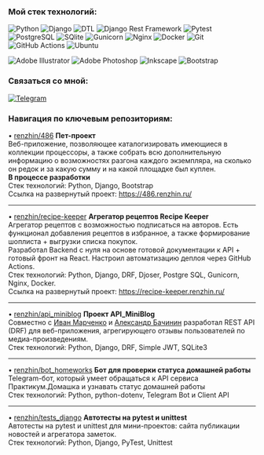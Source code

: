 ### Мой стек технологий:

![Python](https://img.shields.io/badge/-Python-4682B4?style=for-the-badge&logo=python&logoColor=FFFFFF)
![Django](https://img.shields.io/badge/-Django-092E20?style=for-the-badge&logo=django&logoColor=FFFFFF)
![DTL](https://img.shields.io/badge/-DTL-092E20?style=for-the-badge&logo=django&logoColor=FFFFFF)
![Django Rest Framework](https://img.shields.io/badge/-Django%20Rest%20Framework-FF0000?style=for-the-badge&logo=django&logoColor=FFFFFF)
![Pytest](https://img.shields.io/badge/-Pytest-0A9EDC?style=for-the-badge&logo=pytest&logoColor=FFFFFF)
![PostgreSQL](https://img.shields.io/badge/-PostgreSQL-4169E1?style=for-the-badge&logo=postgresql&logoColor=FFFFFF)
![SQlite](https://img.shields.io/badge/-SQlite-003B57?style=for-the-badge&logo=sqlite&logoColor=FFFFFF)
![Gunicorn](https://img.shields.io/badge/-Gunicorn-499848?style=for-the-badge&logo=Gunicorn&logoColor=FFFFFF)
![Nginx](https://img.shields.io/badge/-Nginx-009639?style=for-the-badge&logo=Nginx&logoColor=FFFFFF)
![Docker](https://img.shields.io/badge/-Docker-2496ED?style=for-the-badge&logo=docker&logoColor=FFFFFF)
![Git](https://img.shields.io/badge/-Git-F05032?style=for-the-badge&logo=Git&logoColor=FFFFFF)
![GitHub Actions](https://img.shields.io/badge/-GitHub%20Actions-2088FF?style=for-the-badge&logo=GitHub%20Actions&logoColor=FFFFFF)
![Ubuntu](https://img.shields.io/badge/-Ubuntu%20Server-E95420?style=for-the-badge&logo=Ubuntu&logoColor=FFFFFF)

![Adobe Illustrator](https://img.shields.io/badge/-Adobe%20Illustrator-FF9A00?style=for-the-badge&logo=adobeillustrator&logoColor=FFFFFF)
![Adobe Photoshop](https://img.shields.io/badge/-Adobe%20Photoshop-31A8FF?style=for-the-badge&logo=adobephotoshop&logoColor=FFFFFF)
![Inkscape](https://img.shields.io/badge/-Inkscape-000000?style=for-the-badge&logo=inkscape&logoColor=FFFFFF)
![Bootstrap](https://img.shields.io/badge/-Bootstrap-7952B3?style=for-the-badge&logo=bootstrap&logoColor=FFFFFF)


### Связаться со мной:

[![Telegram](https://img.shields.io/badge/-Telegram-F5F5F5?style=for-the-badge&logo=telegram&logoColor=090909)](https://t.me/renzhin)

### Навигация по ключевым репозиториям:

• [renzhin/486](https://github.com/renzhin/486) <b>Пет-проект</b><br>
Веб-приложение, позволяющее каталогизировать имеющиеся в коллекции процессоры, а также собрать всю дополнительную информацию о возможностях разгона каждого экземпляра, на сколько он редок и за какую сумму и на какой площадке был куплен.<br>
<span class="color: #ff8383"><strong>В процессе разработки</strong></span><br>
Стек технологий: Python, Django, Bootstrap<br>
Ссылка на развернутый проект: https://486.renzhin.ru/
***

• [renzhin/recipe-keeper](https://github.com/renzhin/recipe-keeper) <b>Агрегатор рецептов Recipe Keeper</b><br>
Агрегатор рецептов с возможностью подписаться на авторов. Есть функционал добавления рецептов в избранное, а также формирование шоплиста + выгрузки списка покупок.<br>
Разработал Backend с нуля на основе готовой документации к API + готовый фронт на React.
Настроил автоматизацию деплоя через GitHub Actions.<br>
Стек технологий: Python, Django, DRF, Djoser, Postgre SQL, Gunicorn, Nginx, Docker.<br>
Ссылка на развернутый проект: https://recipe-keeper.renzhin.ru/ 
***

• [renzhin/api_miniblog](https://github.com/renzhin/api_miniblog) <b>Проект API_MiniBlog</b><br>
Совместно с [Иван Марченко](https://github.com/IvanMarchenko69) и [Александр Бачинин](https://github.com/WizardsNo) разработал REST API (DRF) для веб-приложения, агрегирующего отзывы пользователей по медиа-произведениям.<br>
Стек технологий: Python, Django, DRF, Simple JWT, SQLite3
***

• [renzhin/bot_homeworks](https://github.com/renzhin/bot_homeworks) <b>Бот для проверки статуса домашней работы</b><br>
Telegram-бот, который умеет обращаться к API сервиса Практикум.Домашка и узнавать статус домашней работы<br>
Стек технологий: Python, python-dotenv, Telegram Bot и Client API
***

• [renzhin/tests_django](https://github.com/renzhin/tests_django) <b>Автотесты на pytest и unittest</b><br>
Автотесты на pytest и unittest для мини-проектов: сайта публикации новостей и агрегатора заметок.<br>
Стек технологий: Python, Django, PyTest, Unittest

<!--
**renzhin/renzhin** is a ✨ _special_ ✨ repository because its `README.md` (this file) appears on your GitHub profile.

Here are some ideas to get you started:

- 🔭 I’m currently working on ...
- 🌱 I’m currently learning ...
- 👯 I’m looking to collaborate on ...
- 🤔 I’m looking for help with ...
- 💬 Ask me about ...
- 📫 How to reach me: ...
- 😄 Pronouns: ...
- ⚡ Fun fact: ...
-->
